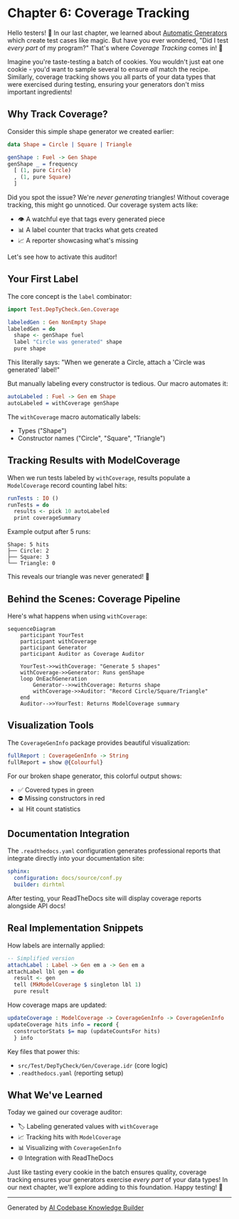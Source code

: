 # Chapter 6: Coverage Tracking

Hello testers! 👋 In our last chapter, we learned about [Automatic Generators](05_automatic_derivation_framework_.md) which create test cases like magic. But have you ever wondered, "Did I test *every part* of my program?" That's where *Coverage Tracking* comes in! 🧐

Imagine you're taste-testing a batch of cookies. You wouldn't just eat one cookie - you'd want to sample several to ensure *all* match the recipe. Similarly, coverage tracking shows you all parts of your data types that were exercised during testing, ensuring your generators don't miss important ingredients!

## Why Track Coverage?

Consider this simple shape generator we created earlier:

```idris
data Shape = Circle | Square | Triangle

genShape : Fuel -> Gen Shape
genShape _ = frequency
  [ (1, pure Circle)
  , (1, pure Square)
  ]
```

Did you spot the issue? We're *never generating* triangles! Without coverage tracking, this might go unnoticed. Our coverage system acts like:
- 👁️ A watchful eye that tags every generated piece
- 📊 A label counter that tracks what gets created
- 📈 A reporter showcasing what's missing

Let's see how to activate this auditor!

## Your First Label

The core concept is the `label` combinator:

```idris
import Test.DepTyCheck.Gen.Coverage

labeledGen : Gen NonEmpty Shape
labeledGen = do
  shape <- genShape fuel
  label "Circle was generated" shape
  pure shape
```

This literally says: "When we generate a Circle, attach a 'Circle was generated' label!"

But manually labeling every constructor is tedious. Our macro automates it:

```idris
autoLabeled : Fuel -> Gen em Shape
autoLabeled = withCoverage genShape
```

The `withCoverage` macro automatically labels:
- Types ("Shape")
- Constructor names ("Circle", "Square", "Triangle")

## Tracking Results with ModelCoverage

When we run tests labeled by `withCoverage`, results populate a `ModelCoverage` record counting label hits:

```idris
runTests : IO ()
runTests = do
  results <- pick 10 autoLabeled
  print coverageSummary
```

Example output after 5 runs:
```
Shape: 5 hits
├── Circle: 2
├── Square: 3
└── Triangle: 0
```

This reveals our triangle was never generated! 🚨

## Behind the Scenes: Coverage Pipeline

Here's what happens when using `withCoverage`:

```mermaid
sequenceDiagram
    participant YourTest
    participant withCoverage
    participant Generator
    participant Auditor as Coverage Auditor
    
    YourTest->>withCoverage: "Generate 5 shapes"
    withCoverage->>Generator: Runs genShape
    loop OnEachGeneration
        Generator-->>withCoverage: Returns shape
        withCoverage->>Auditor: "Record Circle/Square/Triangle"
    end
    Auditor-->>YourTest: Returns ModelCoverage summary
```

## Visualization Tools

The `CoverageGenInfo` package provides beautiful visualization:

```idris
fullReport : CoverageGenInfo -> String
fullReport = show @{Colourful}
```

For our broken shape generator, this colorful output shows:
- ✅ Covered types in green
- ⛔ Missing constructors in red
- 📊 Hit count statistics

## Documentation Integration

The `.readthedocs.yaml` configuration generates professional reports that integrate directly into your documentation site:

```yaml
sphinx:
  configuration: docs/source/conf.py
  builder: dirhtml
```

After testing, your ReadTheDocs site will display coverage reports alongside API docs!

## Real Implementation Snippets

How labels are internally applied:

```idris
-- Simplified version
attachLabel : Label -> Gen em a -> Gen em a
attachLabel lbl gen = do
  result <- gen
  tell (MkModelCoverage $ singleton lbl 1)
  pure result
```

How coverage maps are updated:

```idris
updateCoverage : ModelCoverage -> CoverageGenInfo -> CoverageGenInfo
updateCoverage hits info = record {
  constructorStats $= map (updateCountsFor hits)
  } info
```

Key files that power this:
- `src/Test/DepTyCheck/Gen/Coverage.idr` (core logic)
- `.readthedocs.yaml` (reporting setup) 

## What We've Learned

Today we gained our coverage auditor:
- 🏷️ Labeling generated values with `withCoverage`
- 📈 Tracking hits with `ModelCoverage`
- 📊 Visualizing with `CoverageGenInfo`
- 🌐 Integration with ReadTheDocs

Just like tasting every cookie in the batch ensures quality, coverage tracking ensures your generators exercise *every part* of your data types! In our next chapter, we'll explore adding to this foundation. Happy testing! 🥳

---

Generated by [AI Codebase Knowledge Builder](https://github.com/The-Pocket/Tutorial-Codebase-Knowledge)